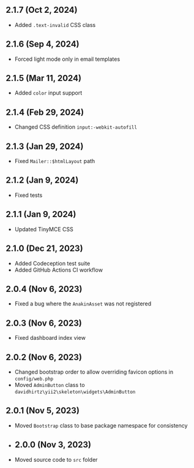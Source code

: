 ## 2.1.7 (Oct 2, 2024)

- Added `.text-invalid` CSS class

## 2.1.6 (Sep 4, 2024)

- Forced light mode only in email templates

## 2.1.5 (Mar 11, 2024)

- Added `color` input support

## 2.1.4 (Feb 29, 2024)

- Changed CSS definition `input:-webkit-autofill`

## 2.1.3 (Jan 29, 2024)

- Fixed `Mailer::$htmlLayout` path

## 2.1.2 (Jan 9, 2024)

- Fixed tests

## 2.1.1 (Jan 9, 2024)

- Updated TinyMCE CSS

## 2.1.0 (Dec 21, 2023)

- Added Codeception test suite
- Added GitHub Actions CI workflow

## 2.0.4 (Nov 6, 2023)

- Fixed a bug where the `AnakinAsset` was not registered

## 2.0.3 (Nov 6, 2023)

- Fixed dashboard index view

## 2.0.2 (Nov 6, 2023)

- Changed bootstrap order to allow overriding favicon options in `config/web.php`
- Moved `AdminButton` class to `davidhirtz\yii2\skeleton\widgets\AdminButton`

## 2.0.1 (Nov 5, 2023)

- Moved `Bootstrap` class to base package namespace for consistency

- ## 2.0.0 (Nov 3, 2023)

- Moved source code to `src` folder